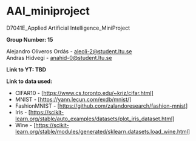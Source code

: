 # AAI_miniproject
 D7041E_Applied Artificial Intelligence_MiniProject  
  
**Group Number: 15**  

Alejandro Oliveros Ordás - aleoli-2@student.ltu.se  
Andras Hidvegi - anahid-0@student.ltu.se  

**Link to YT: TBD**  

**Link to data used:**  

- CIFAR10 - [https://www.cs.toronto.edu/~kriz/cifar.html]  
- MNIST - [https://yann.lecun.com/exdb/mnist/]  
- FashionMNIST - [https://github.com/zalandoresearch/fashion-mnist]
- Iris - [https://scikit-learn.org/stable/auto_examples/datasets/plot_iris_dataset.html]   
- Wine - [https://scikit-learn.org/stable/modules/generated/sklearn.datasets.load_wine.html]  

  